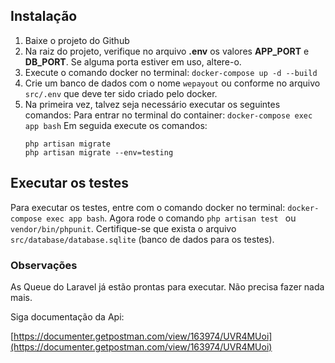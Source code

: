 ## Instalação

1. Baixe o projeto do Github
2. Na raiz do projeto, verifique no arquivo **.env** os valores **APP_PORT** e **DB_PORT**. Se alguma porta estiver em uso, altere-o.
3. Execute o comando docker no terminal: `docker-compose up -d --build`
4. Crie um banco de dados com o nome `wepayout` ou conforme no arquivo `src/.env` que deve ter sido criado pelo docker.
5. Na primeira vez, talvez seja necessário executar os seguintes comandos:
   Para entrar no terminal do container:
   `docker-compose exec app bash`
   Em seguida execute os comandos:
   ```
   php artisan migrate
   php artisan migrate --env=testing
   ```

## Executar os testes

Para executar os testes, entre com o comando docker no terminal: `docker-compose exec app bash`. Agora rode o comando `php artisan test ` ou `vendor/bin/phpunit`. Certifique-se que exista o arquivo `src/database/database.sqlite` (banco de dados para os testes).

### Observações

As Queue do Laravel já estão prontas para executar. Não precisa fazer nada mais.

Siga documentação da Api:

[https://documenter.getpostman.com/view/163974/UVR4MUoi](https://documenter.getpostman.com/view/163974/UVR4MUoi)
